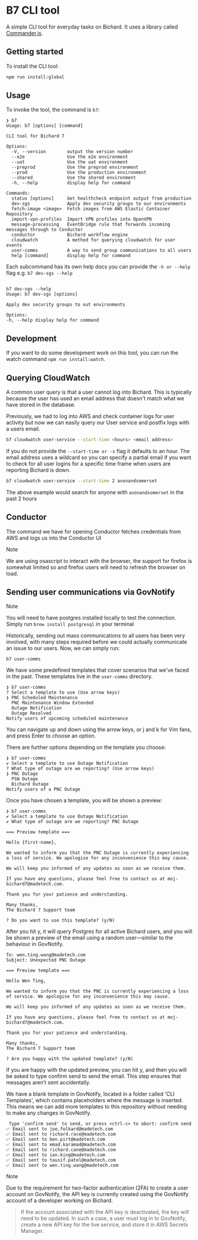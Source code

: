 # B7 CLI tool

A simple CLI tool for everyday tasks on Bichard. It uses a library called [Commander.js](https://github.com/tj/commander.js).

## Getting started

To install the CLI tool:

```bash
npm run install:global
```

## Usage

To invoke the tool, the command is `b7`:

```
❯ b7
Usage: b7 [options] [command]

CLI tool for Bichard 7

Options:
  -V, --version        output the version number
  --e2e                Use the e2e environment
  --uat                Use the uat environment
  --preprod            Use the preprod environment
  --prod               Use the production environment
  --shared             Use the shared environment
  -h, --help           display help for command

Commands:
  status [options]     Get healthcheck endpoint output from production
  dev-sgs              Apply dev security groups to our environments
  fetch-image <image>  Fetch images from AWS Elastic Container Repository
  import-vpn-profiles  Import VPN profiles into OpenVPN
  message-processing   EventBridge rule that forwards incoming messages through to Conductor
  conductor            Bichard workflow engine
  cloudwatch           A method for querying cloudwatch for user events
  user-comms           A way to send group communications to all users
  help [command]       display help for command
```

Each subcommand has its own help docs you can provide the `-h or --help` flag e.g. `b7 dev-sgs --help`

```

b7 dev-sgs --help
Usage: b7 dev-sgs [options]

Apply dev security groups to out environments

Options:
-h, --help display help for command

```

## Development

If you want to do some development work on this tool, you can run the watch command `npm run install:watch`.

## Querying CloudWatch

A common user query is that a user cannot log into Bichard. This is typically because the user has used an email address that doesn't match what we have stored in the database.

Previously, we had to log into AWS and check container logs for user activity but now we can easily query our User service and postfix logs with a users email.

```bash
b7 cloudwatch user-service --start-time <hours> <email address>
```

If you do not provide the `--start-time or -s` flag it defaults to an hour.
The email address uses a wildcard so you can specify a partial email if you want to check for all user logins for a specific time frame when users are reporting Bichard is down.

```bash
b7 cloudwatch user-service --start-time 2 avonandsomerset
```

The above example would search for anyone with `avonandsomerset` in the past 2 hours

## Conductor

The command we have for opening Conductor fetches credentials from AWS and logs us into the Conductor UI

> [!NOTE]
> We are using osascript to interact with the browser, the support for firefox is somewhat limited so and firefox users will need to refresh the browser on load.

## Sending user communications via GovNotify

> [!NOTE]
> You will need to have postgres installed locally to test the connection. Simply run `brew install postgresql` in your terminal

Historically, sending out mass communications to all users has been very involved, with many steps required before we could actually communicate an issue to our users.
Now, we can simply run:

```
b7 user-comms
```

We have some predefined templates that cover scenarios that we've faced in the past. These templates live in the `user-comms` directory.

```
❯ b7 user-comms
? Select a template to use (Use arrow keys)
❯ PNC Scheduled Maintenance
  PNC Maintenance Window Extended
  Outage Notification
  Outage Resolved
Notify users of upcoming scheduled maintenance
```

You can navigate up and down using the arrow keys, or j and k for Vim fans, and press Enter to choose an option.

There are further options depending on the template you choose:

```
❯ b7 user-comms
✔ Select a template to use Outage Notification
? What type of outage are we reporting? (Use arrow keys)
❯ PNC Outage
  PSN Outage
  Bichard Outage
Notify users of a PNC Outage
```

Once you have chosen a template, you will be shown a preview:

```
❯ b7 user-comms
✔ Select a template to use Outage Notification
✔ What type of outage are we reporting? PNC Outage

=== Preview template ===

Hello {first-name},

We wanted to inform you that the PNC Outage is currently experiencing a loss of service. We apologise for any inconvenience this may cause.

We will keep you informed of any updates as soon as we receive them.

If you have any questions, please feel free to contact us at moj-bichard7@madetech.com.

Thank you for your patience and understanding.

Many thanks,
The Bichard 7 Support team

? Do you want to use this template? (y/N)
```

After you hit y, it will query Postgres for all active Bichard users, and you will be shown a preview of the email using a random user—similar to the behaviour in GovNotify.

```
To: wen.ting.wang@madetech.com
Subject: Unexpected PNC Outage

=== Preview template ===

Hello Wen Ting,

We wanted to inform you that the PNC is currently experiencing a loss of service. We apologise for any inconvenience this may cause.

We will keep you informed of any updates as soon as we receive them.

If you have any questions, please feel free to contact us at moj-bichard7@madetech.com.

Thank you for your patience and understanding.

Many thanks,
The Bichard 7 Support team

? Are you happy with the updated template? (y/N)
```

If you are happy with the updated preview, you can hit y, and then you will be asked to type confirm send to send the email. This step ensures that messages aren’t sent accidentally.

We have a blank template in GovNotify, located in a folder called 'CLI Templates', which contains placeholders where the message is inserted. This means we can add more templates to this repository without needing to make any changes in GovNotify.

```
 Type 'confirm send' to send, or press <ctrl-c> to abort: confirm send
✅ Email sent to joe.folkard@madetech.com
✅ Email sent to richard.race@madetech.com
✅ Email sent to ben.pirt@madetech.com
✅ Email sent to emad.karamad@madetech.com
✅ Email sent to richard.cane@madetech.com
✅ Email sent to ian.king@madetech.com
✅ Email sent to tausif.patel@madetech.com
✅ Email sent to wen.ting.wang@madetech.com
```

> [!NOTE]
> Due to the requirement for two-factor authentication (2FA) to create a user account on GovNotify, the API key is currently created using the GovNotify account of a developer working on Bichard.

> If the account associated with the API key is deactivated, the key will need to be updated. In such a case, a user must log in to GovNotify, create a new API key for the live service, and store it in AWS Secrets Manager.
